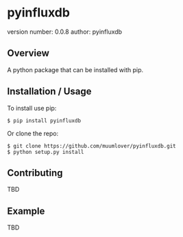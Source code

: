 pyinfluxdb
===============================

version number: 0.0.8
author: pyinfluxdb

Overview
--------

A python package that can be installed with pip.

Installation / Usage
--------------------

To install use pip:

    $ pip install pyinfluxdb


Or clone the repo:

    $ git clone https://github.com/muumlover/pyinfluxdb.git
    $ python setup.py install
    
Contributing
------------

TBD

Example
-------

TBD